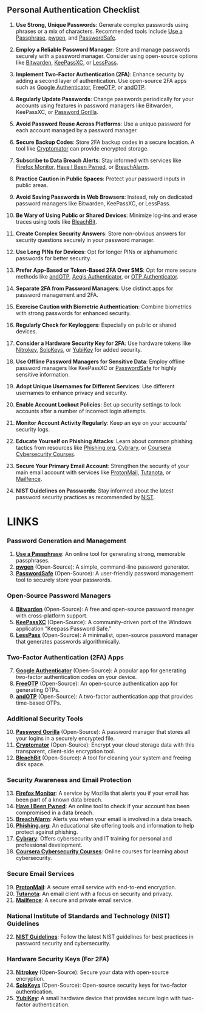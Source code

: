 
## Personal Authentication Checklist

1. **Use Strong, Unique Passwords**: Generate complex passwords using phrases or a mix of characters. Recommended tools include [Use a Passphrase](https://www.useapassphrase.com/), [pwgen](https://sourceforge.net/projects/pwgen/), and [PasswordSafe](https://pwsafe.org/).

2. **Employ a Reliable Password Manager**: Store and manage passwords securely with a password manager. Consider using open-source options like [Bitwarden](https://bitwarden.com/), [KeePassXC](https://keepassxc.org/), or [LessPass](https://lesspass.com/).

3. **Implement Two-Factor Authentication (2FA)**: Enhance security by adding a second layer of authentication. Use open-source 2FA apps such as [Google Authenticator](https://github.com/google/google-authenticator), [FreeOTP](https://freeotp.github.io/), or [andOTP](https://github.com/andOTP/andOTP).

4. **Regularly Update Passwords**: Change passwords periodically for your accounts using features in password managers like Bitwarden, KeePassXC, or [Password Gorilla](https://github.com/zdia/gorilla).

5. **Avoid Password Reuse Across Platforms**: Use a unique password for each account managed by a password manager.

6. **Secure Backup Codes**: Store 2FA backup codes in a secure location. A tool like [Cryptomator](https://cryptomator.org/) can provide encrypted storage.

7. **Subscribe to Data Breach Alerts**: Stay informed with services like [Firefox Monitor](https://monitor.firefox.com/), [Have I Been Pwned](https://haveibeenpwned.com/), or [BreachAlarm](https://breachalarm.com/).

8. **Practice Caution in Public Spaces**: Protect your password inputs in public areas.

9. **Avoid Saving Passwords in Web Browsers**: Instead, rely on dedicated password managers like Bitwarden, KeePassXC, or LessPass.

10. **Be Wary of Using Public or Shared Devices**: Minimize log-ins and erase traces using tools like [BleachBit](https://www.bleachbit.org/).

11. **Create Complex Security Answers**: Store non-obvious answers for security questions securely in your password manager.

12. **Use Long PINs for Devices**: Opt for longer PINs or alphanumeric passwords for better security.

13. **Prefer App-Based or Token-Based 2FA Over SMS**: Opt for more secure methods like [andOTP](https://github.com/andOTP/andOTP), [Aegis Authenticator](https://getaegis.app/), or [OTP Authenticator](https://github.com/0xbb/otp-authenticator).

14. **Separate 2FA from Password Managers**: Use distinct apps for password management and 2FA.

15. **Exercise Caution with Biometric Authentication**: Combine biometrics with strong passwords for enhanced security.

16. **Regularly Check for Keyloggers**: Especially on public or shared devices.

17. **Consider a Hardware Security Key for 2FA**: Use hardware tokens like [Nitrokey](https://www.nitrokey.com/), [SoloKeys](https://solokeys.com/), or [YubiKey](https://www.yubico.com/) for added security.

18. **Use Offline Password Managers for Sensitive Data**: Employ offline password managers like KeePassXC or [PasswordSafe](https://pwsafe.org/) for highly sensitive information.

19. **Adopt Unique Usernames for Different Services**: Use different usernames to enhance privacy and security.

20. **Enable Account Lockout Policies**: Set up security settings to lock accounts after a number of incorrect login attempts.

21. **Monitor Account Activity Regularly**: Keep an eye on your accounts' security logs.

22. **Educate Yourself on Phishing Attacks**: Learn about common phishing tactics from resources like [Phishing.org](https://www.phishing.org/), [Cybrary](https://www.cybrary.it/), or [Coursera Cybersecurity Courses](https://www.coursera.org/).

1. **Secure Your Primary Email Account**: Strengthen the security of your main email account with services like [ProtonMail](https://protonmail.com/), [Tutanota](https://tutanota.com/), or [Mailfence](https://mailfence.com/).
2. **NIST Guidelines on Passwords**: Stay informed about the latest password security practices as recommended by [NIST](https://pages.nist.gov/).

# LINKS

### Password Generation and Management
1. **[Use a Passphrase](https://www.useapassphrase.com/)**: An online tool for generating strong, memorable passphrases.
2. **[pwgen](https://sourceforge.net/projects/pwgen/)** (Open-Source): A simple, command-line password generator.
3. **[PasswordSafe](https://pwsafe.org/)** (Open-Source): A user-friendly password management tool to securely store your passwords.

### Open-Source Password Managers
4. **[Bitwarden](https://bitwarden.com/)** (Open-Source): A free and open-source password manager with cross-platform support.
5. **[KeePassXC](https://keepassxc.org/)** (Open-Source): A community-driven port of the Windows application “Keepass Password Safe.”
6. **[LessPass](https://lesspass.com/)** (Open-Source): A minimalist, open-source password manager that generates passwords algorithmically.

### Two-Factor Authentication (2FA) Apps
7. **[Google Authenticator](https://github.com/google/google-authenticator)** (Open-Source): A popular app for generating two-factor authentication codes on your device.
8. **[FreeOTP](https://freeotp.github.io/)** (Open-Source): An open-source authentication app for generating OTPs.
9. **[andOTP](https://github.com/andOTP/andOTP)** (Open-Source): A two-factor authentication app that provides time-based OTPs.

### Additional Security Tools
10. **[Password Gorilla](https://github.com/zdia/gorilla)** (Open-Source): A password manager that stores all your logins in a securely encrypted file.
11. **[Cryptomator](https://cryptomator.org/)** (Open-Source): Encrypt your cloud storage data with this transparent, client-side encryption tool.
12. **[BleachBit](https://www.bleachbit.org/)** (Open-Source): A tool for cleaning your system and freeing disk space.

### Security Awareness and Email Protection
13. **[Firefox Monitor](https://monitor.firefox.com/)**: A service by Mozilla that alerts you if your email has been part of a known data breach.
14. **[Have I Been Pwned](https://haveibeenpwned.com/)**: An online tool to check if your account has been compromised in a data breach.
15. **[BreachAlarm](https://breachalarm.com/)**: Alerts you when your email is involved in a data breach.
16. **[Phishing.org](https://www.phishing.org/)**: An educational site offering tools and information to help protect against phishing.
17. **[Cybrary](https://www.cybrary.it/)**: Offers cybersecurity and IT training for personal and professional development.
18. **[Coursera Cybersecurity Courses](https://www.coursera.org/)**: Online courses for learning about cybersecurity.

### Secure Email Services
19. **[ProtonMail](https://protonmail.com/)**: A secure email service with end-to-end encryption.
20. **[Tutanota](https://tutanota.com/)**: An email client with a focus on security and privacy.
21. **[Mailfence](https://mailfence.com/)**: A secure and private email service.

### National Institute of Standards and Technology (NIST) Guidelines
22. **[NIST Guidelines](https://pages.nist.gov/)**: Follow the latest NIST guidelines for best practices in password security and cybersecurity.

### Hardware Security Keys (For 2FA)
23. **[Nitrokey](https://www.nitrokey.com/)** (Open-Source): Secure your data with open-source encryption.
24. **[SoloKeys](https://solokeys.com/)** (Open-Source): Open-source security keys for two-factor authentication.
25. **[YubiKey](https://www.yubico.com/)**: A small hardware device that provides secure login with two-factor authentication.
